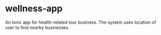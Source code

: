# wellness-app
An ionic app for health-related tour business. The system uses location of user to find nearby businesses.
